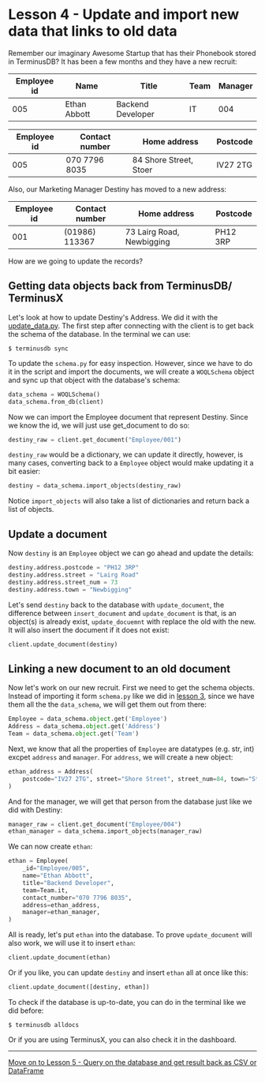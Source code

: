 # Lesson 4 - Update and import new data that links to old data

Remember our imaginary Awesome Startup that has their Phonebook stored in TerminusDB? It has been a few months and they have a new recruit:

| Employee id | Name           | Title               | Team        | Manager     |
| ----------- | -------------- | ------------------- | ----------- | ----------- |
| 005         | Ethan Abbott   | Backend Developer   | IT          | 004         |

| Employee id | Contact number  | Home address                  | Postcode |
| ----------- | --------------- | ----------------------------- | -------- |
| 005         | 070 7796 8035   | 84 Shore Street, Stoer        | IV27 2TG |

Also, our Marketing Manager Destiny has moved to a new address:

| Employee id | Contact number  | Home address                  | Postcode |
| ----------- | --------------- | ----------------------------- | -------- |
| 001         | (01986) 113367  | 73 Lairg Road, Newbigging     | PH12 3RP |

How are we going to update the records?

## Getting data objects back from TerminusDB/ TerminusX

Let's look at how to update Destiny's Address. We did it with the [update_data.py](update_data.py). The first step after connecting with the client is to get back the schema of the database. In the terminal we can use:

`$ terminusdb sync`

To update the `schema.py` for easy inspection. However, since we have to do it in the script and import the documents, we will create a `WOQLSchema` object and sync up that object with the database's schema:

```python
data_schema = WOQLSchema()
data_schema.from_db(client)
```

Now we can import the Employee document that represent Destiny. Since we know the id, we will just use get_document to do so:

```python
destiny_raw = client.get_document("Employee/001")
```

`destiny_raw` would be a dictionary, we can update it directly, however, is many cases, converting back to a `Employee` object would make updating it a bit easier:

```python
destiny = data_schema.import_objects(destiny_raw)
```

Notice `import_objects` will also take a list of dictionaries and return back a list of objects.

## Update a document

Now `destiny` is an `Employee` object we can go ahead and update the details:

```python
destiny.address.postcode = "PH12 3RP"
destiny.address.street = "Lairg Road"
destiny.address.street_num = 73
destiny.address.town = "Newbigging"
```

Let's send `destiny` back to the database with `update_document`, the difference between `insert_document` and `update_document` is that, is an object(s) is already exist, `update_docuemnt` with replace the old with the new. It will also insert the document if it does not exist:

```python
client.update_document(destiny)
```

## Linking a new document to an old document

Now let's work on our new recruit. First we need to get the schema objects. Instead of importing it form `schema.py` like we did in [lesson 3](lesson_3.md), since we have them all the the `data_schema`, we will get them out from there:

```python
Employee = data_schema.object.get('Employee')
Address = data_schema.object.get('Address')
Team = data_schema.object.get('Team')
```

Next, we know that all the properties of `Employee` are datatypes (e.g. str, int) excpet `address` and `manager`. For `address`, we will create a new object:

```python
ethan_address = Address(
    postcode="IV27 2TG", street="Shore Street", street_num=84, town="Stoer"
)
```

And for the manager, we will get that person from the database just like we did with Destiny:

```python
manager_raw = client.get_document("Employee/004")
ethan_manager = data_schema.import_objects(manager_raw)
```

We can now create `ethan`:

```python
ethan = Employee(
    _id="Employee/005",
    name="Ethan Abbott",
    title="Backend Developer",
    team=Team.it,
    contact_number="070 7796 8035",
    address=ethan_address,
    manager=ethan_manager,
)
```

All is ready, let's put `ethan` into the database. To prove `update_document` will also work, we will use it to insert `ethan`:

```python
client.update_document(ethan)
```

Or if you like, you can update `destiny` and insert `ethan` all at once like this:

```python
client.update_document([destiny, ethan])
```

To check if the database is up-to-date, you can do in the terminal like we did before:

`$ terminusdb alldocs`

Or if you are using TerminusX, you can also check it in the dashboard.

---

[Move on to Lesson 5 - Query on the database and get result back as CSV or DataFrame](lesson_5.md)
